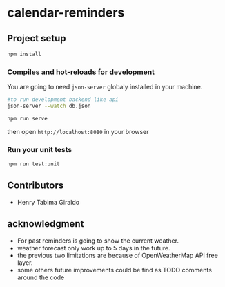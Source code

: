 # calendar-reminders

## Project setup

```bash
npm install
```

### Compiles and hot-reloads for development

You are going to need `json-server` globaly installed in your machine.

```bash
#to run development backend like api
json-server --watch db.json
```

```bash
npm run serve
```

then open `http://localhost:8080` in your browser

### Run your unit tests

```bash
npm run test:unit
```

## Contributors

- Henry Tabima Giraldo

## acknowledgment

- For past reminders is going to show the current weather.
- weather forecast only work up to 5 days in the future.
- the previous two limitations are because of OpenWeatherMap API free layer.
- some others future improvements could be find as TODO comments around the code
